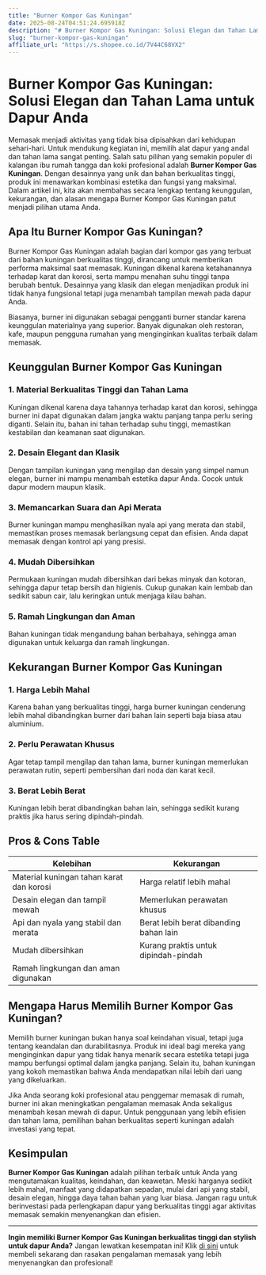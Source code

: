 ```yaml
---
title: "Burner Kompor Gas Kuningan"
date: 2025-08-24T04:51:24.695918Z
description: "# Burner Kompor Gas Kuningan: Solusi Elegan dan Tahan Lama untuk Dapur Anda..."
slug: "burner-kompor-gas-kuningan"
affiliate_url: "https://s.shopee.co.id/7V44C68VX2"
---
```

# Burner Kompor Gas Kuningan: Solusi Elegan dan Tahan Lama untuk Dapur Anda

Memasak menjadi aktivitas yang tidak bisa dipisahkan dari kehidupan sehari-hari. Untuk mendukung kegiatan ini, memilih alat dapur yang andal dan tahan lama sangat penting. Salah satu pilihan yang semakin populer di kalangan ibu rumah tangga dan koki profesional adalah **Burner Kompor Gas Kuningan**. Dengan desainnya yang unik dan bahan berkualitas tinggi, produk ini menawarkan kombinasi estetika dan fungsi yang maksimal. Dalam artikel ini, kita akan membahas secara lengkap tentang keunggulan, kekurangan, dan alasan mengapa Burner Kompor Gas Kuningan patut menjadi pilihan utama Anda.

## Apa Itu Burner Kompor Gas Kuningan?

Burner Kompor Gas Kuningan adalah bagian dari kompor gas yang terbuat dari bahan kuningan berkualitas tinggi, dirancang untuk memberikan performa maksimal saat memasak. Kuningan dikenal karena ketahanannya terhadap karat dan korosi, serta mampu menahan suhu tinggi tanpa berubah bentuk. Desainnya yang klasik dan elegan menjadikan produk ini tidak hanya fungsional tetapi juga menambah tampilan mewah pada dapur Anda.

Biasanya, burner ini digunakan sebagai pengganti burner standar karena keunggulan materialnya yang superior. Banyak digunakan oleh restoran, kafe, maupun pengguna rumahan yang menginginkan kualitas terbaik dalam memasak.

## Keunggulan Burner Kompor Gas Kuningan

### 1. Material Berkualitas Tinggi dan Tahan Lama
Kuningan dikenal karena daya tahannya terhadap karat dan korosi, sehingga burner ini dapat digunakan dalam jangka waktu panjang tanpa perlu sering diganti. Selain itu, bahan ini tahan terhadap suhu tinggi, memastikan kestabilan dan keamanan saat digunakan.

### 2. Desain Elegant dan Klasik
Dengan tampilan kuningan yang mengilap dan desain yang simpel namun elegan, burner ini mampu menambah estetika dapur Anda. Cocok untuk dapur modern maupun klasik.

### 3. Memancarkan Suara dan Api Merata
Burner kuningan mampu menghasilkan nyala api yang merata dan stabil, memastikan proses memasak berlangsung cepat dan efisien. Anda dapat memasak dengan kontrol api yang presisi.

### 4. Mudah Dibersihkan
Permukaan kuningan mudah dibersihkan dari bekas minyak dan kotoran, sehingga dapur tetap bersih dan higienis. Cukup gunakan kain lembab dan sedikit sabun cair, lalu keringkan untuk menjaga kilau bahan.

### 5. Ramah Lingkungan dan Aman
Bahan kuningan tidak mengandung bahan berbahaya, sehingga aman digunakan untuk keluarga dan ramah lingkungan.

## Kekurangan Burner Kompor Gas Kuningan

### 1. Harga Lebih Mahal
Karena bahan yang berkualitas tinggi, harga burner kuningan cenderung lebih mahal dibandingkan burner dari bahan lain seperti baja biasa atau aluminium.

### 2. Perlu Perawatan Khusus
Agar tetap tampil mengilap dan tahan lama, burner kuningan memerlukan perawatan rutin, seperti pembersihan dari noda dan karat kecil.

### 3. Berat Lebih Berat
Kuningan lebih berat dibandingkan bahan lain, sehingga sedikit kurang praktis jika harus sering dipindah-pindah.

## Pros & Cons Table

| Kelebihan                                 | Kekurangan                                  |
|--------------------------------------------|--------------------------------------------|
| Material kuningan tahan karat dan korosi | Harga relatif lebih mahal               |
| Desain elegan dan tampil mewah           | Memerlukan perawatan khusus            |
| Api dan nyala yang stabil dan merata     | Berat lebih berat dibanding bahan lain |
| Mudah dibersihkan                       | Kurang praktis untuk dipindah-pindah   |
| Ramah lingkungan dan aman digunakan       |                                             |

## Mengapa Harus Memilih Burner Kompor Gas Kuningan?

Memilih burner kuningan bukan hanya soal keindahan visual, tetapi juga tentang keandalan dan durabilitasnya. Produk ini ideal bagi mereka yang menginginkan dapur yang tidak hanya menarik secara estetika tetapi juga mampu berfungsi optimal dalam jangka panjang. Selain itu, bahan kuningan yang kokoh memastikan bahwa Anda mendapatkan nilai lebih dari uang yang dikeluarkan.

Jika Anda seorang koki profesional atau penggemar memasak di rumah, burner ini akan meningkatkan pengalaman memasak Anda sekaligus menambah kesan mewah di dapur. Untuk penggunaan yang lebih efisien dan tahan lama, pemilihan bahan berkualitas seperti kuningan adalah investasi yang tepat.

## Kesimpulan

**Burner Kompor Gas Kuningan** adalah pilihan terbaik untuk Anda yang mengutamakan kualitas, keindahan, dan keawetan. Meski harganya sedikit lebih mahal, manfaat yang didapatkan sepadan, mulai dari api yang stabil, desain elegan, hingga daya tahan bahan yang luar biasa. Jangan ragu untuk berinvestasi pada perlengkapan dapur yang berkualitas tinggi agar aktivitas memasak semakin menyenangkan dan efisien.

--- 

**Ingin memiliki Burner Kompor Gas Kuningan berkualitas tinggi dan stylish untuk dapur Anda?** Jangan lewatkan kesempatan ini! Klik [di sini](https://s.shopee.co.id/7V44C68VX2) untuk membeli sekarang dan rasakan pengalaman memasak yang lebih menyenangkan dan profesional!